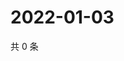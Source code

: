 # 2022-01-03

共 0 条

<!-- BEGIN WEIBO -->
<!-- 最后更新时间 Mon Jan 03 2022 23:00:37 GMT+0800 (China Standard Time) -->

<!-- END WEIBO -->
